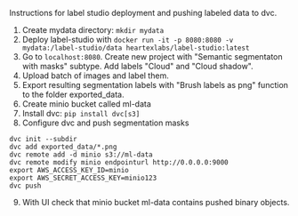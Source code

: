 Instructions for label studio deployment and pushing labeled data to dvc.

1. Create mydata directory: `mkdir mydata`
2. Deploy label-studio with `docker run -it -p 8080:8080 -v mydata:/label-studio/data heartexlabs/label-studio:latest`
3. Go to `localhost:8080`. Create new project with "Semantic segmentaton with masks" subtype. Add labels "Cloud" and "Cloud shadow".
4. Upload batch of images and label them.
5. Export resulting segmentation labels with "Brush labels as png" function to the folder exported_data.
6. Create minio bucket called ml-data
7. Install dvc: `pip install dvc[s3]`
8. Configure dvc and push segmentation masks
```
dvc init --subdir
dvc add exported_data/*.png
dvc remote add -d minio s3://ml-data
dvc remote modify minio endpointurl http://0.0.0.0:9000
export AWS_ACCESS_KEY_ID=minio
export AWS_SECRET_ACCESS_KEY=minio123
dvc push
```
9. With UI check that minio bucket ml-data contains pushed binary objects.

